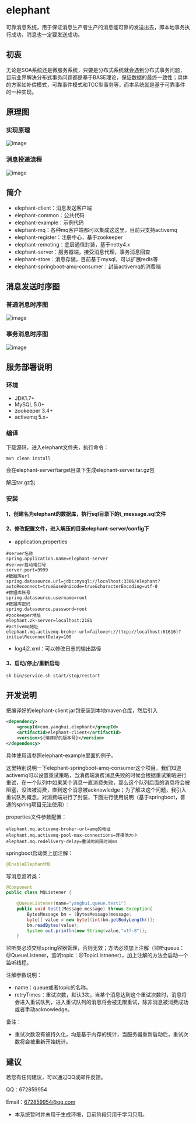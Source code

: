 # elephant

可靠消息系统，用于保证消息生产者生产的消息能可靠的发送出去，即本地事务执行成功，消息也一定要发送成功。

## 初衷

无论是SOA系统还是微服务系统，只要是分布式系统就会遇到分布式事务问题，目前业界解决分布式事务问题都是基于BASE理论，保证数据的最终一致性；具体的方案如补偿模式，可靠事件模式和TCC型事务等，而本系统就是基于可靠事件的一种实现。

## 原理图

### 实现原理

![image](https://github.com/yanghuijava/elephant/blob/master/screenshots/%E4%BA%8B%E5%8A%A1%E6%B6%88%E6%81%AF.png)

### 消息投递流程

![image](https://github.com/yanghuijava/elephant/blob/master/screenshots/%E5%8F%AF%E9%9D%A0%E6%B6%88%E6%81%AF%E6%8A%95%E9%80%921.png)

## 简介

* elephant-client：消息发送客户端
* elephant-common：公共代码
* elephant-example：示例代码
* elephant-mq：各种mq客户端都可以集成这这里，目前只支持activemq
* elephant-register：注册中心，基于zookeeper
* elephant-remoting：底层通信封装，基于netty4.x
* elephant-server：服务器端，接受消息代理，事务消息回查
* elephant-store：消息存储，目前基于mysql，可以扩展redis等
* elephant-springboot-amq-consumer：封装activemq的消费端

## 消息发送时序图

### 普通消息时序图

![image](https://github.com/yanghuijava/elephant/blob/master/screenshots/%E6%99%AE%E9%80%9A%E6%B6%88%E6%81%AF%E6%97%B6%E5%BA%8F%E5%9B%BE.png)

### 事务消息时序图

![image](https://github.com/yanghuijava/elephant/blob/master/screenshots/%E4%BA%8B%E5%8A%A1%E6%B6%88%E6%81%AF%E6%97%B6%E5%BA%8F%E5%9B%BE.png)

## 服务部署说明

### 环境

* JDK1.7+
* MySQL 5.0+
* zookeeper 3.4+
* activemq 5.x+

### 编译

下载源码，进入elephant文件夹，执行命令：

```shell
mvn clean install
```

会在elephant-server/target目录下生成elephant-server.tar.gz包

解压tar.gz包

### 安装

#### 1、创建名为elephant的数据库，执行sql目录下的t_message.sql文件
#### 2、修改配置文件，进入解压的目录elephant-server/config下
* application.properties
```
#server名称
spring.application.name=elephant-server
#server启动端口号
server.port=9999
#数据库url
spring.datasource.url=jdbc:mysql://localhost:3306/elephant?autoReconnect=true&useUnicode=true&characterEncoding=utf-8
#数据库账号
spring.datasource.username=root
#数据库密码
spring.datasource.password=root
#zookeeper地址
elephant.zk-server=localhost:2181
#activemq地址
elephant.mq.activemq-broker-url=failover://(tcp://localhost:61616)?initialReconnectDelay=100
```
* log4j2.xml：可以修改日志的输出路径

#### 3、启动/停止/重新启动

```
sh bin/service.sh start/stop/restart
```

## 开发说明

把编译好的elephant-client jar包安装到本地maven仓库，然后引入
```xml
<dependency>
    <groupId>com.yanghui.elephant</groupId>
    <artifactId>elephant-client</artifactId>
    <version>${编译好的版本号}</version>
</dependency>
```

具体使用请参照elephant-example里面的例子。

这里特别说明一下elephant-springboot-amq-consumer这个项目，我们知道activemq可以设置重试策略，当消费端消费消息失败的时候会根据重试策略进行重试，在一个队列中如果某个消息一直消费失败，那么这个队列后面的消息将会被阻塞，没法被消费，直到这个消息被acknowledge；为了解决这个问题，我引入重试队列概念，对消费端进行了封装，下面进行使用说明（基于springboot，普通的spring项目无法使用）：

properties文件参数配置：

```
elephant.mq.activemq-broker-url=amq的地址
elephant.mq.activemq-pool-max-connections=连接池大小
elephant.mq.redelivery-delay=重试的间隔时间ms
```

springboot启动类上加注解：

```java
@EnableElephantMQ
```

写消息监听类：

```java
@Component
public class MQListener {
	
	@QueueListener(name="yanghui.queue.test1")
	public void test1(Message message) throws Exception{
		BytesMessage bm = (BytesMessage)message;
		byte[] value = new byte[(int)bm.getBodyLength()];
		bm.readBytes(value);
		System.out.println(new String(value,"utf-8"));
	}
```
监听类必须交给spring容器管理，否则无效；方法必须加上注解（监听queue：@QueueListener，监听topic：@TopicListnener），加上注解的方法会启动一个监听线程。

注解参数说明：

* name：queue或者topic的名称。
* retryTimes：重试次数，默认3次，当某个消息达到这个重试次数时，消息将会进入重试队列，进入重试队列的消息将会被无限重试，除非消息被消费成功或者手动acknowledge。

备注：

* 重试次数没有被持久化，均是基于内存的统计，当服务器重新启动后，重试次数将会被重新开始统计。


## 建议

若您有任何建议，可以通过QQ或邮件反馈。

QQ：672859954

Email：672859954@qq.com

* 本系统暂时并未用于生成环境，目前阶段只用于学习只用。






